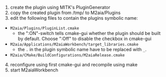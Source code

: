  1. create the plugin using MITK's PluginGenerator
 2. copy the created plugin from /tmp/<plugin-symbolic-name> to M2aia/Plugins
 3. edit the following files to contain the plugins symbolic name:
  - `M2aia/Plugins/PluginList.cmake`
    - the ":ON"-switch tells cmake-gui whether the plugin should be built by default. Choose ":Off" to disable the checkbox in cmake-gui
  - `M2aia/Applications/M2aiaWorkbench/target_libraries.cmake`
    - the `.` in the plugin symbolic name have to be replaced with `_`. 
  - `M2aia/CMake/BuildConfigurations/M2aiaRelease.cmake`
 4. reconfigure using first cmake-gui and recompile using make
 5. start M2aiaWorkbench
